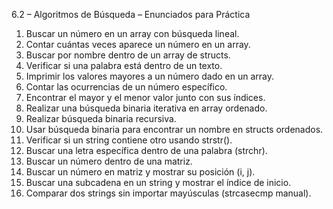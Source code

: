 6.2 – Algoritmos de Búsqueda – Enunciados para Práctica

1. Buscar un número en un array con búsqueda lineal.
2. Contar cuántas veces aparece un número en un array.
3. Buscar por nombre dentro de un array de structs.
4. Verificar si una palabra está dentro de un texto.
5. Imprimir los valores mayores a un número dado en un array.
6. Contar las ocurrencias de un número específico.
7. Encontrar el mayor y el menor valor junto con sus índices.
8. Realizar una búsqueda binaria iterativa en array ordenado.
9. Realizar búsqueda binaria recursiva.
10. Usar búsqueda binaria para encontrar un nombre en structs ordenados.
11. Verificar si un string contiene otro usando strstr().
12. Buscar una letra específica dentro de una palabra (strchr).
13. Buscar un número dentro de una matriz.
14. Buscar un número en matriz y mostrar su posición (i, j).
15. Buscar una subcadena en un string y mostrar el índice de inicio.
16. Comparar dos strings sin importar mayúsculas (strcasecmp manual).
